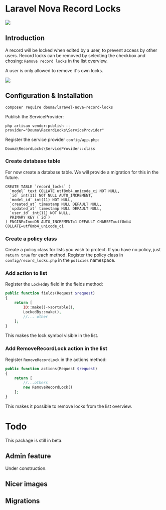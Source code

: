 # Laravel Nova Record Locks

![](https://i.imgur.com/ujUZCZT.png)

## Introduction

A record will be locked when edited by a user, to prevent access by other users. Record locks can be removed by selecting the checkbox and chosing: `Remove record locks` in the list overview.

A user is only allowed to remove it's own locks. 

![](https://i.imgur.com/y2HIKq6.png)

## Configuration & Installation

`composer require douma/laravel-nova-record-locks`

Publish the ServiceProvider:

`php artisan vendor:publish --provider="Douma\RecordLocks\ServiceProvider"`

Register the service provider `config/app.php`:

`Douma\RecordLocks\ServiceProvider::class`

### Create database table

For now create a database table. 
We will provide a migration for this in the future. 

```
CREATE TABLE `record_locks` (
  `model` text COLLATE utf8mb4_unicode_ci NOT NULL,
  `id` int(11) NOT NULL AUTO_INCREMENT,
  `model_id` int(11) NOT NULL,
  `created_at` timestamp NULL DEFAULT NULL,
  `updated_at` timestamp NULL DEFAULT NULL,
  `user_id` int(11) NOT NULL,
  PRIMARY KEY (`id`)
) ENGINE=InnoDB AUTO_INCREMENT=1 DEFAULT CHARSET=utf8mb4 COLLATE=utf8mb4_unicode_ci 
```

### Create a policy class

Create a policy class for lists you wish to protect. If you have no policy, just `return true` for each method. Register the policy class in `config/record_locks.php` in the `policies` namespace. 

### Add action to list

Register the `LockedBy` field in the fields method:

```php
public function fields(Request $request)
{
    return [
        ID::make()->sortable(),
        LockedBy::make(),
        //... other 
    ];
}
```

This makes the lock symbol visible in the list. 

### Add RemoveRecordLock action in the list


Register `RemoveRecordLock` in the actions method:

```php
public function actions(Request $request)
{
    return [
        //...others
        new RemoveRecordLock()
    ];
}
```

This makes it possible to remove locks from the list overview. 

# Todo

This package is still in beta. 

## Admin feature

Under construction. 

## Nicer images

## Migrations
